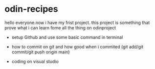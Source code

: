 # odin-recipes
hello everyone.now i have my frist project.
this project is something that prove what i can learn 
fome all the thing on odinproject

- setup Github and use some basic command in terminal

- how to commit on git and how good when i commited 
(git add/git commit/git push origin main)

- coding on visual studio